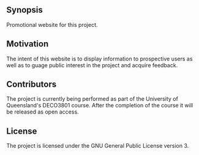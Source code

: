 ## Synopsis

Promotional website for this project.

## Motivation

The intent of this website is to display information to prospective users as well as to guage public interest in the project and acquire feedback.

## Contributors

The project is currently being performed as part of the University of Queensland's DECO3801 course. After the completion of the course it will be released as open access.

## License

The project is licensed under the GNU General Public License version 3.
